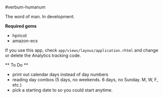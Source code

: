 #verbum-humanum

The word of man.  In development.

**Required gems**

* hpricot
* amazon-ecs

If you use this app, check `app/views/layous/application.rhtml` and change or delete the Analytics tracking code.

** To Do **

* print out calendar days instead of day numbers
* reading day combos (5 days, no weekends. 6 days, no Sunday. M, W, F, etc.)
* pick a starting date to so you could start anytime.